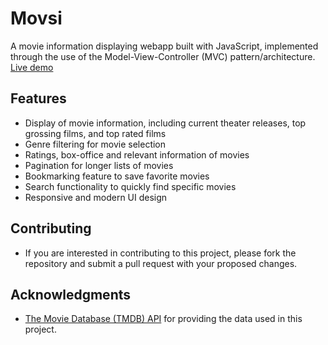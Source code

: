 # Movsi
A movie information displaying webapp built with JavaScript, implemented through the use of the Model-View-Controller (MVC) pattern/architecture. <br>
[Live demo](https://movsi.netlify.app)

## Features
- Display of movie information, including current theater releases, top grossing films, and top rated films
- Genre filtering for movie selection
- Ratings, box-office and relevant information of movies
- Pagination for longer lists of movies
- Bookmarking feature to save favorite movies
- Search functionality to quickly find specific movies
- Responsive and modern UI design

## Contributing
- If you are interested in contributing to this project, please fork the repository and submit a pull request with your proposed changes.

## Acknowledgments
- [The Movie Database (TMDB) API](https://www.themoviedb.org/) for providing the data used in this project.
